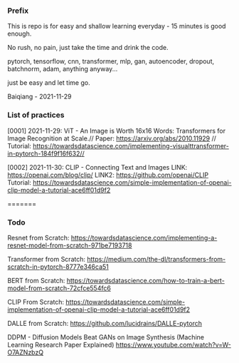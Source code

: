 ### Prefix

This is repo is for easy and shallow learning everyday - 15 minutes is good enough.

No rush, no pain, just take the time and drink the code.

pytorch, tensorflow, cnn, transformer, mlp, gan, autoencoder, dropout, batchnorm, adam, anything anyway...

just be easy and let time go.

Baiqiang - 2021-11-29


### List of practices
[0001] 2021-11-29: ViT - An Image is Worth 16x16 Words: Transformers for Image Recognition at Scale.//
                   Paper: https://arxiv.org/abs/2010.11929 //
                   Tutorial: https://towardsdatascience.com/implementing-visualttransformer-in-pytorch-184f9f16f632//

[0002] 2021-11-30: CLIP - Connecting Text and Images
                   LINK: https://openai.com/blog/clip/
                   LINK2: https://github.com/openai/CLIP
                   Tutorial: https://towardsdatascience.com/simple-implementation-of-openai-clip-model-a-tutorial-ace6ff01d9f2 
                   
                   
=======            
                   
### Todo
Resnet from Scratch: https://towardsdatascience.com/implementing-a-resnet-model-from-scratch-971be7193718

Transformer from Scratch: https://medium.com/the-dl/transformers-from-scratch-in-pytorch-8777e346ca51

BERT from Scratch: https://towardsdatascience.com/how-to-train-a-bert-model-from-scratch-72cfce554fc6

CLIP From Scratch: https://towardsdatascience.com/simple-implementation-of-openai-clip-model-a-tutorial-ace6ff01d9f2

DALLE from Scratch: https://github.com/lucidrains/DALLE-pytorch

DDPM - Diffusion Models Beat GANs on Image Synthesis (Machine Learning Research Paper Explained) https://www.youtube.com/watch?v=W-O7AZNzbzQ 

